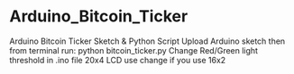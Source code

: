 # Arduino_Bitcoin_Ticker
Arduino Bitcoin Ticker Sketch &amp; Python Script
Upload Arduino sketch then from terminal run:
python bitcoin_ticker.py
Change Red/Green light threshold in .ino file
20x4 LCD use change if you use 16x2
